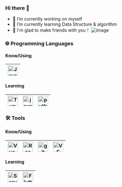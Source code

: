 ### Hi there 👋


- 🔭 I’m currently working on myself
- 🌱 I’m currently learning Data Structure & algorithm
- 👯 I'm glad to make friends with you！
  ![image](https://img-1251598303.cos.ap-guangzhou.myqcloud.com/dino.gif)

### 🌐 Programming Languages 

#### Know/Using

| [<img width="32" title="JavasSript" src="https://cdn.jsdelivr.net/npm/simple-icons@v3/icons/javascript.svg" />](https://developer.mozilla.org/en-US/docs/Web/JavaScript)
|---|

#### Learning

| [<img width="32" title="TypeScript" src="https://cdn.jsdelivr.net/npm/simple-icons@v3/icons/typescript.svg" />](https://www.typescriptlang.org/) |  [<img width="32" title="java" src="https://cdn.jsdelivr.net/npm/simple-icons@v3/icons/java.svg" />](https://www.java.com/) |  [<img width="32" title="python" src="https://cdn.jsdelivr.net/npm/simple-icons@v3/icons/python.svg" />](https://www.python.org/) |
|---|---|---|

### 🛠️ Tools 

#### Know/Using

| [<img width="32" title="Vue.js" src="https://cdn.jsdelivr.net/npm/simple-icons@v3/icons/vue-dot-js.svg" />](https://vuejs.org/) | [<img width="32" title="React" src="https://cdn.jsdelivr.net/npm/simple-icons@v3/icons/react.svg" />](https://reactjs.org/) | [<img width="32" title="git" src="https://cdn.jsdelivr.net/npm/simple-icons@v3/icons/git.svg" />](https://git-scm.com/) | [<img width="32" title="VS Code" src="https://cdn.jsdelivr.net/npm/simple-icons@v3/icons/visualstudiocode.svg" />](https://code.visualstudio.com/) 
|---|---|---|---|

#### Learning

[<img width="32" title="Serverless" src="https://cdn.jsdelivr.net/npm/simple-icons@v3/icons/serverless.svg" />](https://serverless.com/)| [<img width="32" title="Flutter" src="https://cdn.jsdelivr.net/npm/simple-icons@v3/icons/flutter.svg" />](https://flutter.dev/)
|---|---|
